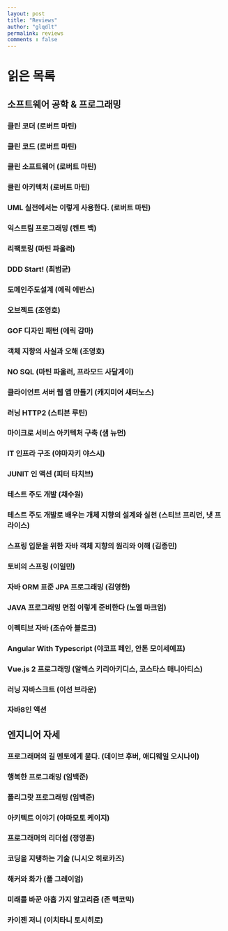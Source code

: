 ```yaml
---
layout: post
title: "Reviews"
author: "glqdlt"
permalink: reviews
comments : false
---
```


# 읽은 목록

##  소프트웨어 공학 & 프로그래밍
### 클린 코더 (로버트 마틴)
### 클린 코드 (로버트 마틴)
### 클린 소프트웨어 (로버트 마틴)
### 클린 아키텍처 (로버트 마틴)
### UML 실전에서는 이렇게 사용한다. (로버트 마틴)
### 익스트림 프로그래밍 (켄트 백)
### 리팩토링 (마틴 파울러)
### DDD Start! (최범균)
### 도메인주도설계 (에릭 에반스) 
### 오브젝트 (조영호)
### GOF 디자인 패턴 (에릭 감마)
### 객체 지향의 사실과 오해 (조영호) 
### NO SQL (마틴 파울러, 프라모드 사달게이)
### 클라이언트 서버 웹 앱 만들기 (캐지미어 새터노스)
### 러닝 HTTP2 (스티븐 루틴)
### 마이크로 서비스 아키텍처 구축 (샘 뉴먼)
### IT 인프라 구조 (야마자키 야스시)
### JUNIT 인 액션 (피터 타치브)
### 테스트 주도 개발 (채수원)
### 테스트 주도 개발로 배우는 개체 지향의 설계와 실천 (스티브 프리먼, 냇 프라이스)
### 스프링 입문을 위한 자바 객체 지향의 원리와 이해 (김종민)
### 토비의 스프링 (이일민)
### 자바 ORM 표준 JPA 프로그래밍 (김영한)
### JAVA 프로그래밍 면접 이렇게 준비한다 (노엘 마크엄)
### 이펙티브 자바 (조슈아 블로크)
### Angular With Typescript (야코프 페인, 안톤 모이세예프)
### Vue.js 2 프로그래밍 (알렉스 키리아키디스, 코스타스 매니아티스)
### 러닝 자바스크트 (이선 브라운)
### 자바8인 액션

## 엔지니어 자세

### 프로그래머의 길 멘토에게 묻다. (데이브 후버, 애디웨일 오시나이)
### 행복한 프로그래밍 (임백준)
### 폴리그랏 프로그래밍 (임백준)
### 아키텍트 이야기 (야마모토 케이지)
### 프로그래머의 리더쉽 (정영훈)
### 코딩을 지탱하는 기술 (니시오 히로카즈)
### 해커와 화가 (폴 그레이엄)
### 미래를 바꾼 아홉 가지 알고리즘 (존 맥코믹)
### 카이젠 저니 (이치타니 토시히로)
